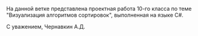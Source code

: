 На данной ветке представлена проектная работа 10-го класса по теме "Визуализация алгоритмов сортировок", выполненная на языке C#.

С уважением, Чернавкин А.Д.
